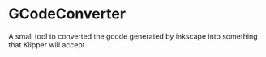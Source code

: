 # GCodeConverter
A small tool to converted the gcode generated by inkscape into something that Klipper will accept

